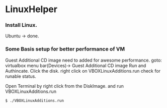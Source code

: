# LinuxHelper

### Install Linux.
Ubuntu -> done.

### Some Basis setup for better performance of VM

Guest Additional CD image need to added for awesome performance.
goto: 
virtualbox menu bar(Devices)-> Guest Additional CD image
Run and Authincate. Click the disk. 
right click on VBOXLinuxAdditions.run check for runable status.

Open Terminal by right click from the DiskImage.
and run VBOXLinuxAdditions.run

`$ ./VBOXLinuxAdditions.run`

